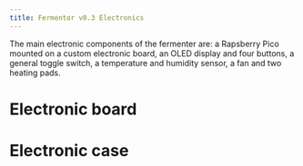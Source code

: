 ```yaml
---
title: Fermentor v0.3 Electronics
---
```


The main electronic components of the fermenter are: a Rapsberry Pico mounted on a custom electronic board, an OLED display and four buttons, a general toggle switch, a temperature and humidity sensor, a fan and two heating pads.

# Electronic board

# Electronic case

# 